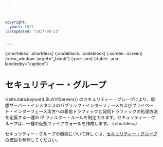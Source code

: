 ```yaml
---



copyright:
  years: 2017
lastupdated: "2017-08-11"


---
```


{:shortdesc: .shortdesc}
{:codeblock: .codeblock}
{:screen: .screen}
{:new_window: target="_blank"}
{:pre: .pre}
{:table: .aria-labeledby="caption"}


# セキュリティー・グループ

{{site.data.keyword.BluVirtServers}} のセキュリティー・グループにより、仮想サーバー・インスタンスのパブリック・インターフェースおよびプライベート・インターフェース両方への着信トラフィックと発信トラフィックの処理方法を定義する一連の IP フィルター・ルールを制定できます。セキュリティー・グループは、一種の仮想ファイアウォールを作成します。
{:shortdesc}

セキュリティー・グループの機能について詳しくは、[セキュリティー・グループの概説](/docs/infrastructure/security-groups/sg_index.html)を参照してください。

